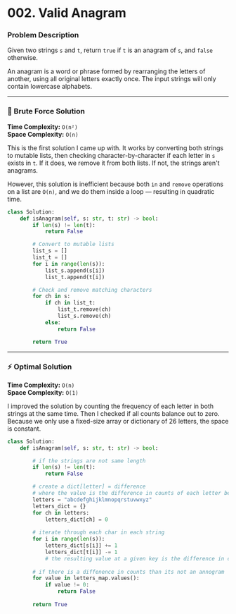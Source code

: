 # 002. Valid Anagram

### Problem Description

Given two strings `s` and `t`, return `true` if `t` is an anagram of `s`, and `false` otherwise.

An anagram is a word or phrase formed by rearranging the letters of another, using all original letters exactly once. The input strings will only contain lowercase alphabets.

---

### 🐢 Brute Force Solution

**Time Complexity:** `O(n²)`  
**Space Complexity:** `O(n)`

This is the first solution I came up with. It works by converting both strings to mutable lists, then checking character-by-character if each letter in `s` exists in `t`. If it does, we remove it from both lists. If not, the strings aren't anagrams.

However, this solution is inefficient because both `in` and `remove` operations on a list are `O(n)`, and we do them inside a loop — resulting in quadratic time.

```python
class Solution:
    def isAnagram(self, s: str, t: str) -> bool:
        if len(s) != len(t):
            return False

        # Convert to mutable lists
        list_s = []
        list_t = []
        for i in range(len(s)):
            list_s.append(s[i])
            list_t.append(t[i])

        # Check and remove matching characters
        for ch in s:
            if ch in list_t:
                list_t.remove(ch)
                list_s.remove(ch)
            else:
                return False

        return True
````

---

### ⚡ Optimal Solution

**Time Complexity:** `O(n)`  
**Space Complexity:** `O(1)`

I improved the solution by counting the frequency of each letter in both strings at the same time. Then I checked if all counts balance out to zero. Because we only use a fixed-size array or dictionary of 26 letters, the space is constant.

```python
class Solution:
    def isAnagram(self, s: str, t: str) -> bool:

        # if the strings are not same length
        if len(s) != len(t):
            return False

        # create a dict[letter] = difference
        # where the value is the difference in counts of each letter between the two strings `s` and `t`
        letters = "abcdefghijklmnopqrstuvwxyz"
        letters_dict = {}
        for ch in letters:
            letters_dict[ch] = 0
        
        # iterate through each char in each string 
        for i in range(len(s)):
            letters_dict[s[i]] += 1
            letters_dict[t[i]] -= 1
            # the resulting value at a given key is the difference in counts of that char in the two strings
        
        # if there is a diffenence in counts than its not an annogram
        for value in letters_map.values():
            if value != 0:
                return False
        
        return True
```
